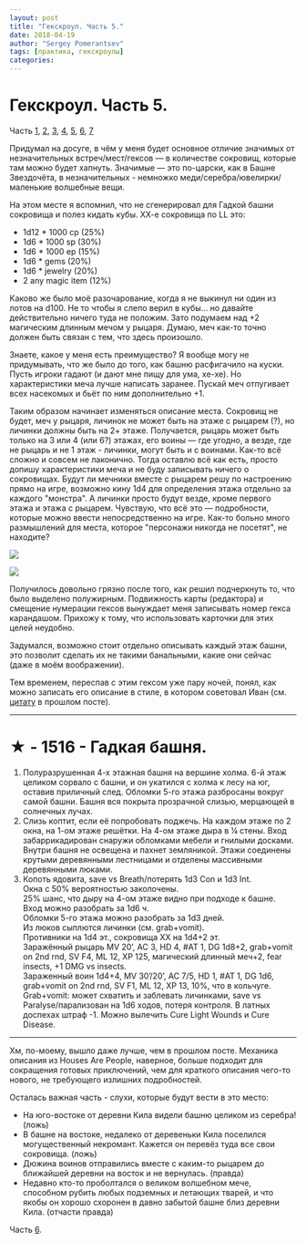 ```yaml
---
layout: post
title: "Гекскроул. Часть 5."
date: 2018-04-19
author: "Sergey Pomerantsev"
tags: [практика, гекскроулы]
categories:
---
```


# Гекскроул. Часть 5.

Часть [1](https://stuartzaq.blot.im/гекскроул-часть-1), [2](https://stuartzaq.blot.im/гекскроул-часть-2), [3](https://stuartzaq.blot.im/гекскроул-часть-3), [4](https://stuartzaq.blot.im/гекскроул-часть-4), [5](https://stuartzaq.blot.im/гекскроул-часть-5), [6](https://stuartzaq.blot.im/гекскроул-часть-6), [7](https://stuartzaq.blot.im/гекскроул-часть-7)

Придумал на досуге, в чём у меня будет основное отличие значимых от незначительных встреч/мест/гексов — в количестве сокровищ, которые там можно будет хапнуть. Значимые — это по-царски, как в Башне Звездочёта, в незначительных - немножко меди/серебра/ювелирки/маленькие волшебные вещи.

На этом месте я вспомнил, что не сгенерировал для Гадкой башни сокровища и полез кидать кубы. ХХ-е сокровища по LL это:

- 1d12 * 1000 cp (25%)
- 1d6 * 1000 sp (30%)
- 1d6 * 1000 ep (15%)
- 1d6 * gems (20%)
- 1d6 * jewelry (20%)
- 2 any magic item (12%)

Каково же было моё разочарование, когда я не выкинул ни один из лотов на d100. Не то чтобы я слепо верил в кубы... но давайте действительно ничего туда не положим. Зато подумаем над +2 магическим длинным мечом у рыцаря. Думаю, меч как-то точно должен быть связан с тем, что здесь произошло.

Знаете, какое у меня есть преимущество? Я вообще могу не придумывать, что же было до того, как башню расфигачило на куски. Пусть игроки гадают (и дают мне пищу для ума, хе-хе). Но характеристики меча лучше написать заранее. Пускай меч отпугивает всех насекомых и бьёт по ним дополнительно +1.

Таким образом начинает изменяться описание места. Сокровищ не будет, меч у рыцаря, личинок не может быть на этаже с рыцарем (?), но личинки должны быть на 2+ этаже. Получается, рыцарь может быть только на 3 или 4 (или 6?) этажах, его воины — где угодно, а везде, где не рыцарь и не 1 этаж - личинки, могут быть и с воинами. Как-то всё сложно и совсем не лаконично. Тогда оставлю всё как есть, просто допишу характеристики меча и не буду записывать ничего о сокровищах. Будут ли мечники вместе с рыцарем решу по настроению прямо на игре, возможно кину 1d4 для определения этажа отдельно за каждого "монстра". А личинки просто будут везде, кроме первого этажа и этажа с рыцарем. Чувствую, что всё это — подробности, которые можно ввести непосредственно на игре. Как-то больно много размышлений для места, которое "персонажи никогда не посетят", не находите?

![](/images/_hexcrawl_5_1.jpg)

![](/images/_hexcrawl_5_2.jpg)

Получилось довольно грязно после того, как решил подчеркнуть то, что было выделено полужирным. Подвижность карты (редактора) и смещение нумерации гексов вынуждает меня записывать номер гекса карандашом. Прихожу к тому, что использовать карточки для этих целей неудобно.

Задумался, возможно стоит отдельно описывать каждый этаж башни, это позволит сделать их не такими банальными, какие они сейчас (даже в моём воображении).

Тем временем, переспав с этим гексом уже пару ночей, понял, как можно записать его описание в стиле, в котором советовал Иван (см. [цитату](https://telegra.ph/Gekskroul-CHast-4-04-16) в прошлом посте).

---

# ★ - 1516 - Гадкая башня.

1. Полуразрушенная 4-х этажная башня на вершине холма. 6-й этаж целиком сорвало с башни, и он укатился с холма к лесу на юг, оставив приличный след. Обломки 5-го этажа разбросаны вокруг самой башни. Башня вся покрыта прозрачной слизью, мерцающей в солнечных лучах.
2. Слизь коптит, если её попробовать поджечь. На каждом этаже по 2 окна, на 1-ом этаже решётки. На 4-ом этаже дыра в ¼ стены. Вход забаррикадирован снаружи обломками мебели и гнилыми досками. Внутри башня не освещена и пахнет земляникой. Этажи соединены крутыми деревянными лестницами и отделены массивными деревянными люками.
3. Копоть ядовита, save vs Breath/потерять 1d3 Con и 1d3 Int.  
Окна с 50% вероятностью заколочены.  
25% шанс, что дыру на 4-ом этаже видно при подходе к башне.  
Вход можно разобрать за 1d6 ч.  
Обломки 5-го этажа можно разобрать за 1d3 дней.  
Из люков сыплются личинки (см. grab+vomit).  
Противники на 1d4 эт., сокровища XX на 1d4+2 эт.  
Заражённый рыцарь MV 20’, AC 3, HD 4, #AT 1, DG 1d8+2, grab+vomit on 2nd rnd, SV F4, ML 12, XP 125, магический длинный меч+2, fear insects, +1 DMG vs insects.  
Зараженный воин 1d4+4, MV 30’/20’, AC 7/5, HD 1, #AT 1, DG 1d6, grab+vomit on 2nd rnd, SV F1, ML 12, XP 13, 10%, что в кольчуге.  
Grab+vomit: может схватить и заблевать личинками, save vs Paralyse/парализован на 1d6 ходов, потеря контроля. В латных доспехах штраф -1. Можно вылечить Cure Light Wounds и Cure Disease.

---

Хм, по-моему, вышло даже лучше, чем в прошлом посте. Механика описания из Houses Are People, наверное, больше подходит для сокращения готовых приключений, чем для краткого описания чего-то нового, не требующего излишних подробностей.

Осталась важная часть - слухи, которые будут вести в это место:

- На юго-востоке от деревни Кила видели башню целиком из серебра! (ложь)
- В башне на востоке, недалеко от деревеньки Кила поселился могущественный некромант. Кажется он перевёз туда все свои сокровища. (ложь)
- Дюжина воинов отправились вместе с каким-то рыцарем до ближайшей деревни на восток и не вернулась. (правда)
- Недавно кто-то проболтался о великом волшебном мече, способном рубить любых подземных и летающих тварей, и что якобы он хорошо схоронен в давно забытой башне близ деревни Кила. (отчасти правда)

Часть [6](https://stuartzaq.blot.im/гекскроул-часть-6).
